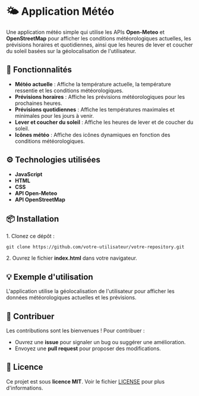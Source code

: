 # 🌤️ Application Météo

<p>Une application météo simple qui utilise les APIs <strong>Open-Meteo</strong> et <strong>OpenStreetMap</strong> pour afficher les conditions météorologiques actuelles, les prévisions horaires et quotidiennes, ainsi que les heures de lever et coucher du soleil basées sur la géolocalisation de l'utilisateur.</p>

## 🔧 Fonctionnalités
<ul>
    <li><strong>Météo actuelle</strong> : Affiche la température actuelle, la température ressentie et les conditions météorologiques.</li>
    <li><strong>Prévisions horaires</strong> : Affiche les prévisions météorologiques pour les prochaines heures.</li>
    <li><strong>Prévisions quotidiennes</strong> : Affiche les températures maximales et minimales pour les jours à venir.</li>
    <li><strong>Lever et coucher du soleil</strong> : Affiche les heures de lever et de coucher du soleil.</li>
    <li><strong>Icônes météo</strong> : Affiche des icônes dynamiques en fonction des conditions météorologiques.</li>
</ul>

## ⚙️ Technologies utilisées
<ul>
    <li><i class="fa fa-laptop"></i> <strong>JavaScript</strong></li>
    <li><i class="fa fa-html5"></i> <strong>HTML</strong></li>
    <li><i class="fa fa-css3"></i> <strong>CSS</strong></li>
    <li><i class="fa fa-cloud"></i> <strong>API Open-Meteo</strong></li>
    <li><i class="fa fa-map-marker"></i> <strong>API OpenStreetMap</strong></li>
</ul>

## 📦 Installation
<p>1. Clonez ce dépôt :</p>
<pre><code>git clone https://github.com/votre-utilisateur/votre-repository.git</code></pre>
<p>2. Ouvrez le fichier <strong>index.html</strong> dans votre navigateur.</p>

## 💡 Exemple d'utilisation
<p>L'application utilise la géolocalisation de l'utilisateur pour afficher les données météorologiques actuelles et les prévisions.</p>

## 🤝 Contribuer
<p>Les contributions sont les bienvenues ! Pour contribuer :</p>
<ul>
    <li>Ouvrez une <strong>issue</strong> pour signaler un bug ou suggérer une amélioration.</li>
    <li>Envoyez une <strong>pull request</strong> pour proposer des modifications.</li>
</ul>

## 📜 Licence
<p>Ce projet est sous <strong>licence MIT</strong>. Voir le fichier <a href="LICENSE">LICENSE</a> pour plus d'informations.</p>
